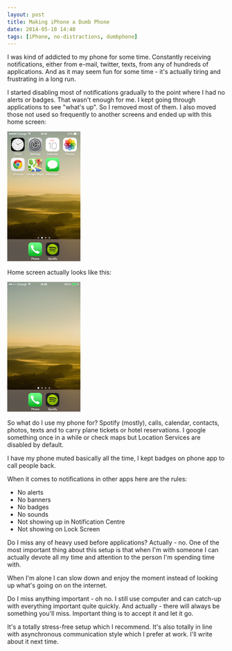 ```yaml
---
layout: post
title: Making iPhone a Dumb Phone
date: 2014-05-10 14:40
tags: [iPhone, no-distractions, dumbphone]
---
```

I was kind of addicted to my phone for some time. Constantly receiving notifications, either from e-mail, twitter, texts, from any of hundreds of applications. And as it may seem fun for some time - it's actually tiring and frustrating in a long run.

I started disabling most of notifications gradually to the point where I had no alerts or badges. That wasn't enough for me. I kept going through applications to see "what's up". So I removed most of them. I also moved those not used so frequently to another screens and ended up with this home screen:

![iPhone Home Screen](/images/iPhone_home_screen.png)

Home screen actually looks like this:

![iPhone Actual Home Screen](/images/iPhone_actual_home_screen.png)

So what do I use my phone for? Spotify (mostly), calls, calendar, contacts, photos, texts and to carry plane tickets or hotel reservations. I google something once in a while or check maps but Location Services are disabled by default.

I have my phone muted basically all the time, I kept badges on phone app to call people back.

When it comes to notifications in other apps here are the rules:

  * No alerts
  * No banners
  * No badges
  * No sounds
  * Not showing up in Notification Centre
  * Not showing on Lock Screen

Do I miss any of heavy used before applications? Actually - no. One of the most important thing about this setup is that when I'm with someone I can actually devote all my time and attention to the person I'm spending time with.

When I'm alone I can slow down and enjoy the moment instead of looking up what's going on on the internet.

Do I miss anything important - oh no. I still use computer and can catch-up with everything important quite quickly. And actually - there will always be something you'll miss. Important thing is to accept it and let it go.

It's a totally stress-free setup which I recommend.
It's also totally in line with asynchronous communication style which I prefer at work. I'll write about it next time.
